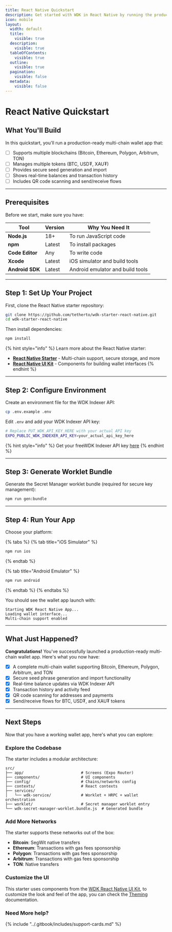 ```yaml
---
title: React Native Quickstart
description: Get started with WDK in React Native by running the production-ready starter wallet in 3 minutes
icon: mobile
layout:
  width: default
  title:
    visible: true
  description:
    visible: true
  tableOfContents:
    visible: true
  outline:
    visible: true
  pagination:
    visible: false
  metadata:
    visible: false
---
```


# React Native Quickstart

## What You'll Build

In this quickstart, you'll run a production-ready multi-chain wallet app that:

* [ ] Supports multiple blockchains (Bitcoin, Ethereum, Polygon, Arbitrum, TON)
* [ ] Manages multiple tokens (BTC, USD₮, XAU₮)
* [ ] Provides secure seed generation and import
* [ ] Shows real-time balances and transaction history
* [ ] Includes QR code scanning and send/receive flows

***

## Prerequisites

Before we start, make sure you have:

| Tool            | Version | Why You Need It                    |
| --------------- | ------- | ---------------------------------- |
| **Node.js**     | 18+     | To run JavaScript code             |
| **npm**         | Latest  | To install packages                |
| **Code Editor** | Any     | To write code                      |
| **Xcode**       | Latest  | iOS simulator and build tools      |
| **Android SDK** | Latest  | Android emulator and build tools   |

***

## Step 1: Set Up Your Project

First, clone the React Native starter repository:

```bash
git clone https://github.com/tetherto/wdk-starter-react-native.git
cd wdk-starter-react-native
```

Then install dependencies:

```bash
npm install
```

{% hint style="info" %}
Learn more about the React Native starter: 

* [**React Native Starter**](../examples-and-starters/react-native-starter.md) - Multi-chain support, secure storage, and more
* [**React Native UI Kit**](../ui-kits/react-native-ui-kit/) - Components for building wallet interfaces
{% endhint %}

***

## Step 2: Configure Environment

Create an environment file for the WDK Indexer API:

```bash
cp .env.example .env
```

Edit `.env` and add your WDK Indexer API key:

```bash
# Replace PUT_WDK_API_KEY_HERE with your actual API key
EXPO_PUBLIC_WDK_INDEXER_API_KEY=your_actual_api_key_here
```

{% hint style="info" %}
Get your freeWDK Indexer API key [here](../tools/indexer-api/get-started.md)
{% endhint %}

***

## Step 3: Generate Worklet Bundle

Generate the Secret Manager worklet bundle (required for secure key management):

```bash
npm run gen:bundle
```

***

## Step 4: Run Your App

Choose your platform:

{% tabs %}
{% tab title="iOS Simulator" %}
```bash
npm run ios
```
{% endtab %}

{% tab title="Android Emulator" %}
```bash
npm run android
```
{% endtab %}
{% endtabs %}

You should see the wallet app launch with:

```
Starting WDK React Native App...
Loading wallet interface...
Multi-chain support enabled
```

***

## What Just Happened?

**Congratulations!** You've successfully launched a production-ready multi-chain wallet app. Here's what you now have:

* [x] A complete multi-chain wallet supporting Bitcoin, Ethereum, Polygon, Arbitrum, and TON
* [x] Secure seed phrase generation and import functionality
* [x] Real-time balance updates via WDK Indexer API
* [x] Transaction history and activity feed
* [x] QR code scanning for addresses and payments
* [x] Send/receive flows for BTC, USD₮, and XAU₮ tokens

***

## Next Steps

Now that you have a working wallet app, here's what you can explore:

### Explore the Codebase

The starter includes a modular architecture:

```
src/
├── app/                         # Screens (Expo Router)
├── components/                  # UI components
├── config/                      # Chains/networks config
├── contexts/                    # React contexts
├── services/
│   └── wdk-service/             # Worklet + HRPC + wallet orchestration
├── worklet/                     # Secret manager worklet entry
└── wdk-secret-manager-worklet.bundle.js  # Generated bundle
```

### Add More Networks

The starter supports these networks out of the box:

* **Bitcoin**: SegWit native transfers
* **Ethereum**: Transactions with gas fees sponsorship
* **Polygon**: Transactions with gas fees sponsorship  
* **Arbitrum**: Transactions with gas fees sponsorship
* **TON**: Native transfers

### Customize the UI

This starter uses components from the [WDK React Native UI Kit](../ui-kits/react-native-ui-kit/README.md), to customize the look and feel of the app, you can check the [Theming](../ui-kits/react-native-ui-kit/theming.md) documentation.

### **Need More help?**

{% include "../.gitbook/includes/support-cards.md" %}